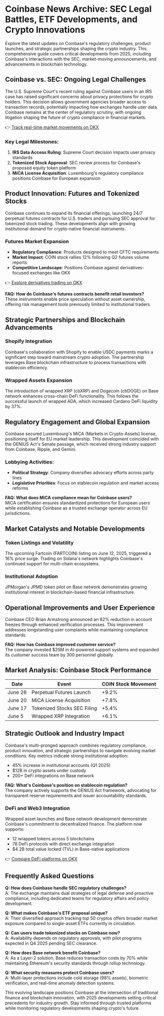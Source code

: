 # Coinbase News Archive: SEC Legal Battles, ETF Developments, and Crypto Innovations

Explore the latest updates on Coinbase's regulatory challenges, product launches, and strategic partnerships shaping the crypto industry. This comprehensive guide covers critical developments from 2025, including Coinbase's interactions with the SEC, market-moving announcements, and advancements in blockchain technology.

## Coinbase vs. SEC: Ongoing Legal Challenges

The U.S. Supreme Court's recent ruling against Coinbase users in an IRS case has raised significant concerns about privacy protections for crypto holders. This decision allows government agencies broader access to transaction records, potentially impacting how exchanges handle user data. Coinbase remains at the center of regulatory scrutiny, with ongoing litigation shaping the future of crypto compliance in financial markets.

👉 [Track real-time market movements on OKX](https://bit.ly/okx-bonus)

### Key Legal Milestones:
1. **IRS Data Access Ruling**: Supreme Court decision impacts user privacy standards
2. **Tokenized Stock Approval**: SEC review process for Coinbase's proposed equity token platform
3. **MiCA License Acquisition**: Luxembourg's regulatory compliance positions Coinbase for European expansion

## Product Innovation: Futures and Tokenized Stocks

Coinbase continues to expand its financial offerings, launching 24/7 perpetual futures contracts for U.S. traders and pursuing SEC approval for tokenized stock trading. These developments align with growing institutional demand for crypto-native financial instruments.

### Futures Market Expansion
- **Regulatory Compliance**: Products designed to meet CFTC requirements
- **Market Impact**: COIN stock rallies 12% following Q2 futures volume reports
- **Competitive Landscape**: Positions Coinbase against derivatives-focused exchanges like OKX

👉 [Explore derivatives trading on OKX](https://bit.ly/okx-bonus)

**FAQ: How do Coinbase's futures contracts benefit retail investors?**  
These instruments enable price speculation without asset ownership, offering risk management tools previously limited to institutional traders.

## Strategic Partnerships and Blockchain Advancements

### Shopify Integration
Coinbase's collaboration with Shopify to enable USDC payments marks a significant step toward mainstream crypto adoption. The partnership leverages Base blockchain infrastructure to process transactions with stablecoin efficiency.

### Wrapped Assets Expansion
The introduction of wrapped XRP (cbXRP) and Dogecoin (cbDOGE) on Base network enhances cross-chain DeFi functionality. This follows the successful launch of wrapped ADA, which increased Cardano DeFi liquidity by 37%.

## Regulatory Engagement and Global Expansion

Coinbase secured Luxembourg's MiCA (Markets in Crypto-Assets) license, positioning itself for EU market leadership. This development coincided with the GENIUS Act's Senate passage, which received strong industry support from Coinbase, Ripple, and Gemini.

### Lobbying Activities:
- **Political Strategy**: Company diversifies advocacy efforts across party lines
- **Legislative Priorities**: Focus on stablecoin regulation and market access reforms

**FAQ: What does MiCA compliance mean for Coinbase users?**  
MiCA certification ensures standardized protections for European users while establishing Coinbase as a trusted exchange operator across EU jurisdictions.

## Market Catalysts and Notable Developments

### Token Listings and Volatility
The upcoming Fartcoin (FARTCOIN) listing on June 12, 2025, triggered a 16% price surge. Trading on Solana's network highlights Coinbase's continued support for multi-chain ecosystems.

### Institutional Adoption
JPMorgan's JPMD token pilot on Base network demonstrates growing institutional interest in blockchain-based financial infrastructure.

## Operational Improvements and User Experience

Coinbase CEO Brian Armstrong announced an 82% reduction in account freezes through enhanced verification processes. This improvement addresses longstanding user complaints while maintaining compliance standards.

**FAQ: How has Coinbase improved customer service?**  
The company invested $25M in AI-powered support systems and expanded its customer success team by 300 personnel globally.

## Market Analysis: Coinbase Stock Performance

| Date       | Event                              | COIN Stock Movement |
|------------|------------------------------------|---------------------|
| June 26    | Perpetual Futures Launch           | +9.2%               |
| June 20    | MiCA License Acquisition           | +7.8%               |
| June 17    | Tokenized Stocks SEC Filing        | +5.4%               |
| June 5     | Wrapped XRP Integration            | +6.1%               |

## Strategic Outlook and Industry Impact

Coinbase's multi-pronged approach combines regulatory compliance, product innovation, and strategic partnerships to navigate evolving market conditions. Key metrics indicate strong institutional adoption:
- 45% increase in institutional accounts (Q1 2025)
- $12B in crypto assets under custody
- 200+ DeFi integrations on Base network

**FAQ: What's Coinbase's position on stablecoin regulation?**  
The company actively supports the GENIUS Act framework, advocating for transparent reserve requirements and issuer accountability standards.

### DeFi and Web3 Integration
Wrapped asset launches and Base network development demonstrate Coinbase's commitment to decentralized finance. The platform now supports:
- 12 wrapped tokens across 5 blockchains
- 78 DeFi protocols with direct exchange integration
- $4.2B total value locked (TVL) in Base-native applications

👉 [Compare DeFi platforms on OKX](https://bit.ly/okx-bonus)

## Frequently Asked Questions

**Q: How does Coinbase handle SEC regulatory challenges?**  
A: The exchange maintains dual strategies of legal defense and proactive compliance, including dedicated teams for regulatory affairs and policy development.

**Q: What makes Coinbase's ETF proposal unique?**  
A: Their diversified approach tracking top 50 cryptos offers broader market exposure compared to single-asset ETFs currently in circulation.

**Q: Can users trade tokenized stocks on Coinbase now?**  
A: Availability depends on regulatory approvals, with pilot programs expected in Q4 2025 pending SEC clearance.

**Q: How does Base network benefit Coinbase?**  
A: As a Layer-2 solution, Base reduces transaction costs by 70% while maintaining Ethereum's security standards through rollup technology.

**Q: What security measures protect Coinbase users?**  
A: Multi-layer protections include cold storage (98% assets), biometric verification, and real-time anomaly detection systems.

This evolving landscape positions Coinbase at the intersection of traditional finance and blockchain innovation, with 2025 developments setting critical precedents for industry growth. Stay informed through trusted platforms while monitoring regulatory developments shaping crypto's future.